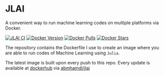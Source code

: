# JLAI

A convenient way to run machine learning codes on multiple platforms via Docker.

[![JLAI CI](https://github.com/a-mhamdi/jlai/actions/workflows/docker-image.yml/badge.svg)](https://github.com/a-mhamdi/jlai/actions/workflows/docker-image.yml)
[![Docker Version](https://img.shields.io/docker/v/abmhamdi/jlai?sort=semver)](https://hub.docker.com/r/abmhamdi/jlai)
[![Docker Pulls](https://img.shields.io/docker/pulls/abmhamdi/jlai)](https://hub.docker.com/r/abmhamdi/jlai)
[![Docker Stars](https://img.shields.io/docker/stars/abmhamdi/jlai)](https://hub.docker.com/r/abmhamdi/jlai)

The repository contains the Dockerfile I use to create an image where you are able to run codes of Machine Learning using `Julia`.

The latest image is built upon every push to this repo. Every update is available at [dockerhub](https://hub.docker.com/) via [abmhamdi/jlai](https://hub.docker.com/repository/docker/abmhamdi/jlai)

